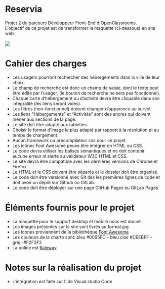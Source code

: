 # Reservia

Projet 2 du parcours Développeur Front-End d'OpenClassrooms.<br>
L'objectif de ce projet est de transformer la maquette (ci-dessous) en site web.<br><br>
<img src="https://user.oc-static.com/upload/2020/08/24/1598262857804_Maquette%20reservia-min.png">
# Cahier des charges
<ul>
  <li>Les usagers pourront rechercher des hébergements dans la ville de leur choix.</li> 
  <li>
      Le champ de recherche est donc un champ de saisie, dont le texte peut être édité par l’usager,
      (le bouton de recherche ne sera pas fonctionnel).
   </li>
  <li>Chaque carte d’hébergement ou d’activité devra être cliquable dans son intégralité (les liens seront vides).</li>
  <li>Les filtres (non-fonctionnel) doivent changer d’apparence au survol.</li>
  <li>Les liens “Hébergements” et “Activités” sont des ancres qui doivent mener aux sections de la page.</li>
  <li>Le site doit être adapté aux tablettes.</li>
  <li>Choisir le format d'image le plus adapté par rapport à la résolution et au temps de chargement.</li>
  <li>Aucun framework ou précompilateur css pour ce projet.</li>
  <li>Les icônes Font Awesome peuve être intégrer en HTML ou CSS.</li>
  <li>Le code devra utiliser les balises sémantiques et ne doit contenir aucune erreur ni alerte au validateur W3C HTML et CSS.</li>
  <li>Le site devra être compatible avec les dernières versions de Chrome et Firefox.</li>
  <li>Le HTML et le CSS doivent être séparés et le dossier doit être organisé.</li>
  <li>Le code doit être versionné avec Git dès les premières lignes de code et doit avoir un dépôt sur Github ou GitLab.</li>
  <li>Le code doit être déployer sur une page GitHub Pages ou GitLab Pages. 
</ul>

# Éléments fournis pour le projet
<ul>
  <li>La maquette pour le support desktop et mobile nous est donné</li>
  <li>Les images présentes sur le site sont livrés au format jpg</li>
  <li>Les icones proviennent de la bibliothèque <a href="https://fontawesome.com/">Font Awesome</a>
  <li>Les couleurs de la charte sont: bleu #0065FC - bleu clair #DEEBFF - gris -#F2F2F2 
  <li>La police est <a href="https://fonts.google.com/specimen/Raleway">Raleway</a>
</ul>

# Notes sur la réalisation du projet
<ul>
  <li>L'intégration est faite sur l'ide Visual studio Code</li>
</ul>
